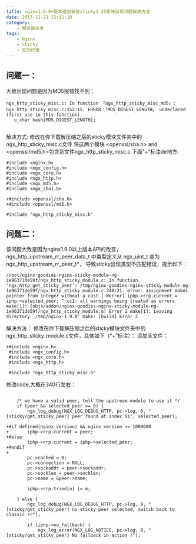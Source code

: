 ```yaml
---
title: nginx1.9.0+版本追加安装sticky1.25模块出现问题解决方法
date: 2017-11-21 15:15:10
category:
	- 服务器技术
tags: 
	- Nginx
	- Sticky
	- 反向代理
---
```

## 问题一：
大致出现问题是因为MD5报错找不到：

```
ngx_http_sticky_misc.c: In function 「ngx_http_sticky_misc_md5」:
ngx_http_sticky_misc.c:152:15: ERROR：「MD5_DIGEST_LENGTH」 undeclared (first use in this function)
   u_char hash[MD5_DIGEST_LENGTH];
   
```

解决方式:
    修改在你下载解压缩之后的sticky模块文件夹中的ngx_http_sticky_misc.c文件
将这两个模块 <openssl/sha.h> and <openssl/md5.h>包含到文件ngx_http_sticky_misc.c
下面"+"标注de地方:
```
#include <nginx.h>
#include <ngx_config.h>
#include <ngx_core.h>
#include <ngx_http.h>
#include <ngx_md5.h>
#include <ngx_sha1.h>

+#include <openssl/sha.h>
+#include <openssl/md5.h>

#include "ngx_http_sticky_misc.h"
```

## 问题二：
该问题大致是因为nginx1.9.0以上版本API的改变，
ngx_http_upstream_rr_peer_data_t 中类型定义从
ngx_uint_t 变为 ngx_http_upstream_rr_peer_t*，
导致sticky出现类型不匹配错误，提示如下：
```
/root/nginx-goodies-nginx-sticky-module-ng-1e96371de59f/ngx_http_sticky_module.c: In function ‘ngx_http_get_sticky_peer’: /tmp/nginx-goodies-nginx-sticky-module-ng-1e96371de59f/ngx_http_sticky_module.c:340:21: error: assignment makes pointer from integer without a cast [-Werror] iphp->rrp.current = iphp->selected_peer; ^ cc1: all warnings being treated as errors make[1]: [objs/addon/nginx-goodies-nginx-sticky-module-ng-1e96371de59f/ngx_http_sticky_module.o] Error 1 make[1]: Leaving directory `/tmp/nginx-1.9.0' make: [build] Error 2

```
解决方法：
        修改在你下载解压缩之后的sticky模块文件夹中的ngx_http_sticky_module.c文件，具体如下（“+”标注）：
添加头文件：

```
+#include <nginx.h>
 #include <ngx_config.h>
 #include <ngx_core.h>
 #include <ngx_http.h>
 
 #include "ngx_http_sticky_misc.h"
```
修改code,大概在340行左右：
```

 	/* we have a valid peer, tell the upstream module to use it */
 	if (peer && selected_peer >= 0) {
 		ngx_log_debug(NGX_LOG_DEBUG_HTTP, pc->log, 0, "[sticky/get_sticky_peer] peer found at index %i", selected_peer);
 
+#if defined(nginx_version) && nginx_version >= 1009000
+		iphp->rrp.current = peer;
+#else
 		iphp->rrp.current = iphp->selected_peer;
+#endif		
+		
 		pc->cached = 0;
 		pc->connection = NULL;
 		pc->sockaddr = peer->sockaddr;
 		pc->socklen = peer->socklen;
 		pc->name = &peer->name;
 
 		iphp->rrp.tried[n] |= m;
 
 	} else {
 		ngx_log_debug(NGX_LOG_DEBUG_HTTP, pc->log, 0, "[sticky/get_sticky_peer] no sticky peer selected, switch back to classic rr");
 
 		if (iphp->no_fallback) {
 			ngx_log_error(NGX_LOG_NOTICE, pc->log, 0, "[sticky/get_sticky_peer] No fallback in action !");

```
